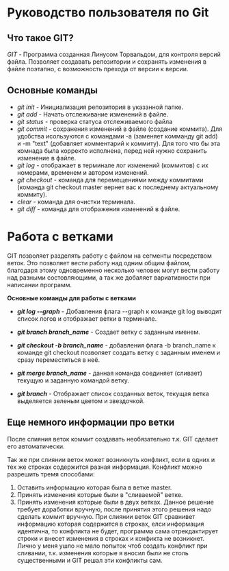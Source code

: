 # Руководство пользователя по Git
## **Что такое GIT?**

*GIT* - Программа созданная Линусом Торвальдом, для контроля версий файла. Позволяет создавать репозитории и сохранять изменения в файле поэтапно, с возможность прехода от версии к версии.
## **Основные команды**
* *git init* - Инициализация репозитория в указанной папке.
* *git add* - Начать отслеживание изменений в файле.
* *git status* - проверка статуса отслеживаемого файла
* *git commit* - сохранения изменений в файле (создание коммита). Для удобства исользуются с командами -а (заменяет комманду git add) и -m "text" (добавляет комментарий к коммиту). Для того что бы эта комнада была корректо исполнена, перед ней нужно сохранить изменение в файле.
* *git log* - отображает в терминале лог изменений (коммитов) с их номерами, временем и автором изменений.
* *git checkout* - команда для перемещениями между коммитами (команда git checkout master вернет вас к последнему актуальному коммиту).
* *clear* - команда для очистки терминала.
* *git diff* - команда для отображения изменений в файле.
# **Работа с ветками**
GIT позволяет разделять работу с файлом на сегменты посредством веток. Это позволяет вести работу над одним общим файлом, благодаря этому одновременно несколько человек могут вести работу над разными состовляющими, а так же добаляет вариативности при написании программ.

**Основные команды для работы с ветками**
* _**git log --graph**_ - Добавления флага --graph к команде git log выводит список логов и отображает ветки в терминале.

* _**git branch branch_name**_ - Создает ветку с заданным именем.

* _**git checkout -b branch_name**_ - добавления флага -b branch_name к команде git checkout позволяет создать ветку с заданным именем и сразу переместиться в неё. 

* _**git merge branch_name**_ - данная команда соединяет (сливает) текущую и заданную командой ветку.
* _**git branch**_ - Отображает список созданных веток, текущая ветка выделяется зеленым цветом и звездочкой.

## **Еще немного информации про ветки**
После слияния веток коммит создавать необязательно т.к. GIT сделает его автоматически.

Так же при слиянии веток может возникнуть конфликт, если в одних и тех же строках содержится разная информация. Конфликт можно разрешить тремя способами:
1. Оставить информацию которая была в ветке master.
2. Принять изменения которые были в "сливаемой" ветке.
3. Принять изменения которые были в двух ветках. Данное решение требует доработки вручную, после принятия этого решения надо сделать коммит вручную.
При слиянии веток GIT сравнивет информацию которая содержится в строках, елси информация идентична, то конфликта не будет, программа сама отрекдактирует строки и внесет изменения в строках и конфикта не возникнет.
Лично у меня ушло не мало попыток чтоб создать конфликт при сливании, т.к. изменения которые я вносил были не столь существенными и GIT решал эти конфликты сам.




